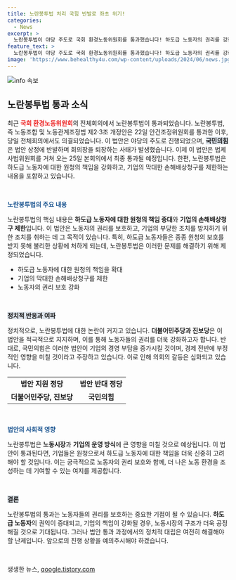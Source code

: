 ```yaml
---
title: 노란봉투법 처리 국힘 반발로 좌초 위기!
categories:
  - News
excerpt: >
  노란봉투법이 야당 주도로 국회 환경노동위원회를 통과했습니다! 하도급 노동자의 권리를 강화하고 기업의 손해배상을 제한하는 이 법안은 25일 본회의에서 최종 통과를 목표로 합니다. 클릭을 통해 더 강력해질 노동자 권익을 확인하세요!
feature_text: >
  노란봉투법이 야당 주도로 국회 환경노동위원회를 통과했습니다! 하도급 노동자의 권리를 강화하고 기업의 손해배상을 제한하는 이 법안은 25일 본회의에서 최종 통과를 목표로 합니다. 클릭을 통해 더 강력해질 노동자 권익을 확인하세요!
image: 'https://www.behealthy4u.com/wp-content/uploads/2024/06/news.jpg'
---
```


<p><img src="https://www.behealthy4u.com/wp-content/uploads/2024/06/news.jpg" alt="info 속보" /></p>

<h2 data-ke-size="size26">노란봉투법 통과 소식</h2>

<p data-ke-size="size16">최근 <b><span style="color: #ee2323;">국회 환경노동위원회</span></b>의 전체회의에서 노란봉투법이 통과되었습니다. 노란봉투법, 즉 노동조합 및 노동관계조정법 제2·3조 개정안은 22일 안건조정위원회를 통과한 이후, 당일 전체회의에서도 의결되었습니다. 이 법안은 야당의 주도로 진행되었으며, <b><span style="background-color: #21538527;">국민의힘</span></b>은 법안 상정에 반발하며 회의장을 퇴장하는 사태가 발생했습니다. 이제 이 법안은 법제사법위원회를 거쳐 오는 25일 본회의에서 최종 통과될 예정입니다. 한편, 노란봉투법은 하도급 노동자에 대한 원청의 책임을 강화하고, 기업의 막대한 손해배상청구를 제한하는 내용을 포함하고 있습니다.</p>

<p data-ke-size="size16">&nbsp;</p>

<p><b><span style="color: #1a5490;">노란봉투법의 주요 내용</span></b></p>

<p>노란봉투법의 핵심 내용은 <b>하도급 노동자에 대한 원청의 책임 증대</b>와 <b>기업의 손해배상청구 제한</b>입니다. 이 법안은 노동자의 권리를 보호하고, 기업의 부당한 조치를 방지하기 위한 조치를 취하는 데 그 목적이 있습니다. 특히, 하도급 노동자들은 종종 원청의 보호를 받지 못해 불리한 상황에 처하게 되는데, 노란봉투법은 이러한 문제를 해결하기 위해 제정되었습니다. </p>

<ul>
<li>하도급 노동자에 대한 원청의 책임을 확대</li>
<li>기업의 막대한 손해배상청구를 제한</li>
<li>노동자의 권리 보호 강화</li>
</ul>

<p data-ke-size="size16">&nbsp;</p>

<p><b><span style="background-color: #21538527;">정치적 반응과 여파</span></b></p>

<p>정치적으로, 노란봉투법에 대한 논란이 커지고 있습니다. <b>더불어민주당과 진보당</b>은 이 법안을 적극적으로 지지하며, 이를 통해 노동자들의 권리를 더욱 강화하고자 합니다. 반대로, 국민의힘은 이러한 법안이 기업의 경영 부담을 증가시킬 것이며, 경제 전반에 부정적인 영향을 미칠 것이라고 주장하고 있습니다. 이로 인해 의회의 갈등은 심화되고 있습니다. </p>

<table>
<tr>
<td style="text-align: center; height: 17px;"><b>법안 지원 정당</b></td>
<td style="text-align: center; height: 17px;"><b>법안 반대 정당</b></td>
</tr>
<tr>
<td style="text-align: center; height: 17px;"><b>더불어민주당, 진보당</b></td>
<td style="text-align: center; height: 17px;"><b>국민의힘</b></td>
</tr>
</table>

<p data-ke-size="size16">&nbsp;</p>

<p><b><span style="color: #1a5490;">법안의 사회적 영향</span></b></p>

<p>노란봉투법은 <b>노동시장</b>과 <b>기업의 운영 방식</b>에 큰 영향을 미칠 것으로 예상됩니다. 이 법안이 통과된다면, 기업들은 원청으로서 하도급 노동자에 대한 책임을 더욱 신중히 고려해야 할 것입니다. 이는 궁극적으로 노동자의 권리 보호와 함께, 더 나은 노동 환경을 조성하는 데 기여할 수 있는 여지를 제공합니다. </p>

<p data-ke-size="size16">&nbsp;</p>

<p><b><span style="background-color: #21538527;">결론</span></b></p>

<p>노란봉투법의 통과는 노동자들의 권리를 보호하는 중요한 기점이 될 수 있습니다. <b>하도급 노동자</b>의 권익이 증대되고, 기업의 책임이 강화될 경우, 노동시장의 구조가 더욱 공정해질 것으로 기대됩니다. 그러나 법안 통과 과정에서의 정치적 대립은 여전히 해결해야 할 난제입니다. 앞으로의 진행 상황을 예의주시해야 하겠습니다. </p>

<p data-ke-size="size16">&nbsp;</p>
생생한 뉴스, <a href="https://qoogle.tistory.com" rel="dofollow">qoogle.tistory.com</a>


